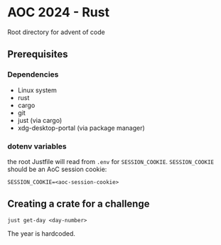 # AOC 2024 - Rust
Root directory for advent of code

## Prerequisites
### Dependencies
- Linux system
- rust
- cargo
- git
- just (via cargo)
- xdg-desktop-portal (via package manager)

### dotenv variables

the root Justfile will read from `.env` for `SESSION_COOKIE`. `SESSION_COOKIE` should be an AoC session cookie:
```
SESSION_COOKIE=<aoc-session-cookie>
```

## Creating a crate for a challenge

`just get-day <day-number>`

The year is hardcoded.

